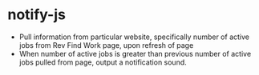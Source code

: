 # notify-js

- Pull information from particular website, specifically number of active jobs from Rev Find Work page, upon refresh of page
- When number of active jobs is greater than previous number of active jobs pulled from page, output a notification sound.
